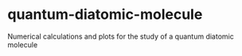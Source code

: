 # quantum-diatomic-molecule

Numerical calculations and plots for the study of a quantum diatomic molecule
